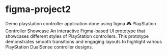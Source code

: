 # figma-project2
Demo playstation controller application  done using figma
🎮 PlayStation Controller Showcase
An interactive Figma-based UI prototype that showcases different styles of PlayStation controllers. This prototype demonstrates smooth transitions and engaging layouts to highlight various PlayStation DualSense controller designs.

